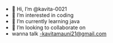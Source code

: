 - 👋 Hi, I’m @kavita-0021
- 👀 I’m interested in coding
- 🌱 I’m currently learning java
- 💞️ I’m looking to collaborate on 
- wanna talk -kavitamauni21@gmail.com

<!---
kavita-0021/kavita-0021 is a ✨ special ✨ repository because its `README.md` (this file) appears on your GitHub profile.
You can click the Preview link to take a look at your changes.
--->
